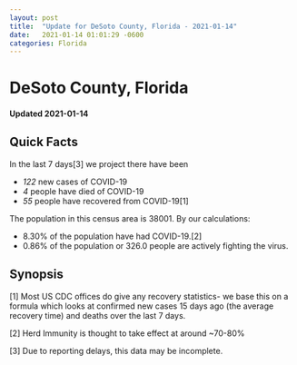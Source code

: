 ```yaml
---
layout: post
title:  "Update for DeSoto County, Florida - 2021-01-14"
date:   2021-01-14 01:01:29 -0600
categories: Florida
---
```


# DeSoto County, Florida
#### Updated 2021-01-14

## Quick Facts

In the last 7 days[3] we project there have been
- *122* new cases of COVID-19
- *4* people have died of COVID-19
- *55* people have recovered from COVID-19[1]

The population in this census area is 38001. By our calculations:
- 8.30% of the population have had COVID-19.[2]
- 0.86% of the population or 326.0 people are actively fighting the virus.

## Synopsis




[1] Most US CDC offices do give any recovery statistics- we base this on a formula which looks at confirmed new cases
15 days ago (the average recovery time) and deaths over the last 7 days.

[2] Herd Immunity is thought to take effect at around ~70-80%

[3] Due to reporting delays, this data may be incomplete.
 
    